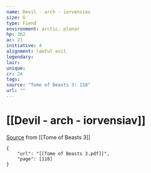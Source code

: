 ```yaml
---
name: Devil - arch - iorvensiav
size: G
type: Fiend
environment: arctic, planar
hp: 362
ac: 21
initiative: 4
alignment: lawful evil
legendary: 
lair: 
unique: 
cr: 24
tags: 
source: "Tome of Beasts 3: 118"
url: ""
---
```

# [[Devil - arch - iorvensiav]]

[Source](zotero://open-pdf/library/items/BLGR9HVR?page=118) from [[Tome of Beasts 3]]

```pdf
{
	"url": "[[Tome of Beasts 3.pdf]]",
	"page": [118]
}
```

